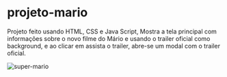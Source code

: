 # projeto-mario

Projeto feito usando HTML, CSS e Java Script, Mostra a tela principal com informações sobre o novo filme do Mário e usando o trailer oficial como background, e ao 
clicar em assista o trailer, abre-se um modal com o trailer oficial.



![super-mario](https://user-images.githubusercontent.com/97845014/216851870-cf9961ae-5ab0-4447-b687-a14f8847fed8.gif)
